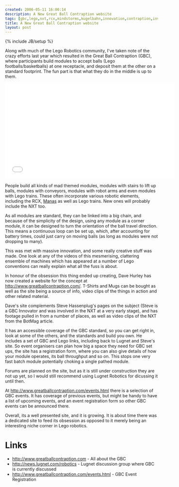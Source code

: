 ```yaml
---
created: 2006-05-11 16:00:14
description: A New Great Ball Contraption website
tags: [gbc,lego,nxt,rcx,mindstorms,kugelbahn,innovation,contraption,invention]
title: A New Great Ball Contraption website
layout: post
---
```

{% include JB/setup %}

Along with much of the Lego Robotics community, I've taken note of the crazy efforts last year which resulted in the Great Ball Contraption (GBC), where participants build modules to accept balls (Lego footballs/basketballs) at one receptacle, and deposit them at the other on a standard footprint. The fun part is that what they do in the middle is up to them.

<iframe width="560" height="315" src="//www.youtube.com/embed/rWd3vgLaA_M?rel=0" frameborder="0" allowfullscreen="true"> </iframe>

People build all kinds of mad themed modules, modules with stairs to lift up balls, modules with conveyors, modules with robot arms and even modules with Lego trains. These often incorporate various robotic elements, including the RCX, [Manas](/Lego+Manas) as well as Lego trains. New ones will probably include the NXT too.

As all modules are standard, they can be linked into a big chain, and because of the simplicity of the design, using any module as a corner module, it can be designed to turn the orientation of the ball travel direction. This means a continuous loop can be set up, which, after accounting for battery times, could just carry on moving balls (as long as modules were not dropping to many).

This was met with massive innovation, and some really creative stuff was made. One look at any of the videos of this mesmerising, clattering ensemble of machines which has appeared at a number of Lego conventions can really explain what all the fuss is about.

In honour of the obsession this thing ended up creating, Dave Hurley has now created a website for the concept at <http://www.greatballcontraption.com/>. T-Shirts and Mugs can be bought as well as the site being a source of info, video clips of the things in action and other related material.

Dave's site complements Steve Hassenplug's pages on the subject (Steve is a GBC Innovator and was involved in the NXT at a very early stage), and has footage pulled in from a number of places, as well as video clips of the NXT from the BotMag article.

It has an accessible coverage of the GBC standard, so you can get right in, look at some of the others, and the standards and build you own. He includes a set of GBC and Lego links, including back to Lugnet and Steve's site. So event organisers can plan how big a space they need for GBC set ups, the site has a registration form, where you can also give details of how your module operates, its ball throughput and so on. This stops one very fast batch module potentially choking a single pathed module.

Forums are planned on the site, but as it is still under construction they are not up yet, so I would still recommend using Lugnet Robotics for dicussing it until then.

At <http://www.greatballcontraption.com/events.html> there is a selection of GBC events. It has coverage of previous events, but might be handy to have a list of upcoming events, and an event registration form so other GBC events can be announced there.

Overall, its a well presented site, and it is growing. It is about time there was a dedicated site to feed its obsession as opposed to it merely being an interesting niche corner in Lego robotics.

# Links

* <http://www.greatballcontraption.com> - All about the GBC
* <http://news.lugnet.com/robotics> - Lugnet discussion group where GBC is currently discussed
* <http://www.greatballcontraption.com/events.html> - GBC Event Registration
